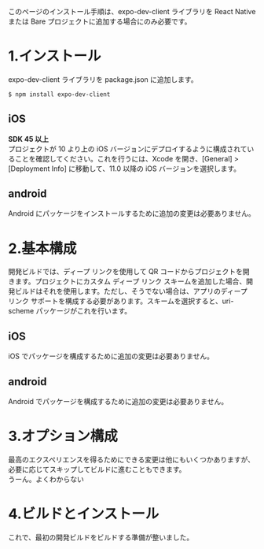 このページのインストール手順は、expo-dev-client ライブラリを React Native または Bare プロジェクトに追加する場合にのみ必要です。

# 1.インストール

expo-dev-client ライブラリを package.json に追加します。

```sh
$ npm install expo-dev-client
```

## iOS

**SDK 45 以上**  
プロジェクトが 10 より上の iOS バージョンにデプロイするように構成されていることを確認してください。これを行うには、Xcode を開き、[General] > [Deployment Info] に移動して、11.0 以降の iOS バージョンを選択します。

## android

Android にパッケージをインストールするために追加の変更は必要ありません。

# 2.基本構成

開発ビルドでは、ディープ リンクを使用して QR コードからプロジェクトを開きます。プロジェクトにカスタム ディープ リンク スキームを追加した場合、開発ビルドはそれを使用します。ただし、そうでない場合は、アプリのディープ リンク サポートを構成する必要があります。スキームを選択すると、uri-scheme パッケージがこれを行います。

## iOS

iOS でパッケージを構成するために追加の変更は必要ありません。

## android

Android でパッケージを構成するために追加の変更は必要ありません。

# 3.オプション構成

最高のエクスペリエンスを得るためにできる変更は他にもいくつかありますが、必要に応じてスキップしてビルドに進むこともできます。  
うーん。よくわからない

# 4.ビルドとインストール

これで、最初の開発ビルドをビルドする準備が整いました。
